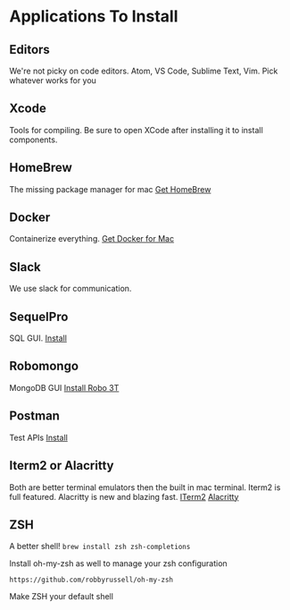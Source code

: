 # Applications To Install

## Editors

We're not picky on code editors. Atom, VS Code, Sublime Text, Vim. Pick whatever
works for you

## Xcode

Tools for compiling. Be sure to open XCode after installing it to install
components.

## HomeBrew

The missing package manager for mac [Get HomeBrew](https://brew.sh/)

## Docker

Containerize everything. [Get Docker for Mac](https://www.docker.com/docker-mac)

## Slack

We use slack for communication.

## SequelPro

SQL GUI. [Install](https://sequelpro.com/)

## Robomongo

MongoDB GUI [Install Robo 3T](https://robomongo.org/)

## Postman

Test APIs [Install](https://www.getpostman.com/)

## Iterm2 or Alacritty

Both are better terminal emulators then the built in mac terminal. Iterm2 is
full featured. Alacritty is new and blazing fast. [ITerm2](https://iterm2.com/)
[Alacritty](https://github.com/jwilm/alacritty)

## ZSH

A better shell! `brew install zsh zsh-completions`

Install oh-my-zsh as well to manage your zsh configuration

`https://github.com/robbyrussell/oh-my-zsh`

Make ZSH your default shell
